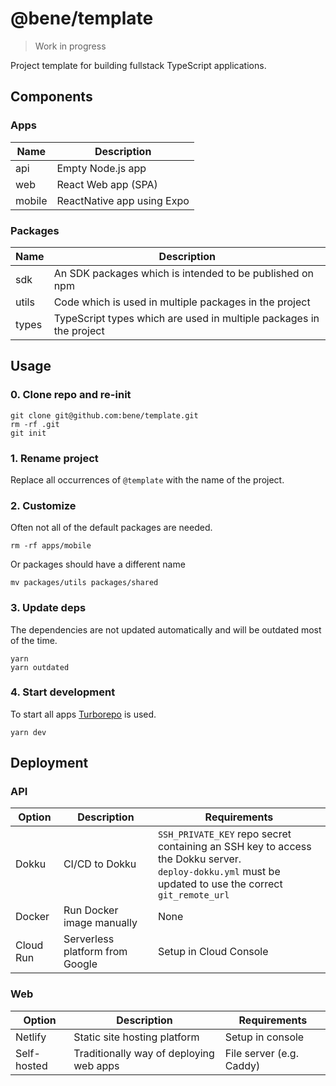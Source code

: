 # @bene/template

> Work in progress

Project template for building fullstack TypeScript applications.

## Components

### Apps

| Name   | Description                |
| ------ | -------------------------- |
| api    | Empty Node.js app          |
| web    | React Web app (SPA)        |
| mobile | ReactNative app using Expo |

### Packages

| Name  | Description                                                         |
| ----- | ------------------------------------------------------------------- |
| sdk   | An SDK packages which is intended to be published on npm            |
| utils | Code which is used in multiple packages in the project              |
| types | TypeScript types which are used in multiple packages in the project |

## Usage

### 0. Clone repo and re-init

```shell
git clone git@github.com:bene/template.git
rm -rf .git
git init
```

### 1. Rename project

Replace all occurrences of `@template` with the name of the project.

### 2. Customize

Often not all of the default packages are needed.

```shell
rm -rf apps/mobile
```

Or packages should have a different name

```shell
mv packages/utils packages/shared
```

### 3. Update deps

The dependencies are not updated automatically and will be outdated most of the
time.

```shell
yarn
yarn outdated
```

### 4. Start development

To start all apps [Turborepo](https://turbo.build/) is used.

```shell
yarn dev
```

## Deployment

### API

| Option    | Description                     | Requirements                                                                                                                                               |
| --------- | ------------------------------- | ---------------------------------------------------------------------------------------------------------------------------------------------------------- |
| Dokku     | CI/CD to Dokku                  | `SSH_PRIVATE_KEY` repo secret containing an SSH key to access the Dokku server.<br> `deploy-dokku.yml` must be updated to use the correct `git_remote_url` |
| Docker    | Run Docker image manually       | None                                                                                                                                                       |
| Cloud Run | Serverless platform from Google | Setup in Cloud Console                                                                                                                                     |

### Web

| Option      | Description                             | Requirements             |
| ----------- | --------------------------------------- | ------------------------ |
| Netlify     | Static site hosting platform            | Setup in console         |
| Self-hosted | Traditionally way of deploying web apps | File server (e.g. Caddy) |
